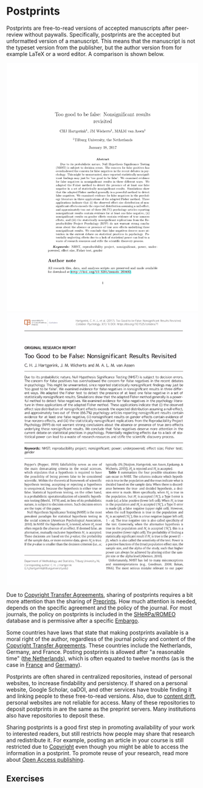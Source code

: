 # Postprints

Postprints are free-to-read versions of accepted manuscripts after peer-review without paywalls. Specifically, postprints are the accepted but unformatted version of a manuscript. This means that the manuscript is not the typeset version from the publisher, but the author version from for example LaTeX or a word editor. A comparison is shown below.

<!-- Add images of unformatted and formatted for an open access paper -->
![](../assets/figs/postprints-author.png)
![](../assets/figs/postprints-typeset.png)

Due to [Copyright Transfer Agreements](copyright-transfer-agreements.md), sharing of postprints requires a bit more attention than the sharing of [Preprints](preprints.md). How much attention is needed, depends on the specific agreement and the policy of the journal. For most journals, the policy on postprints is included in the [SHeRPa/ROMEO](http://www.sherpa.ac.uk/romeo/index.php) database and is permissive after a specific [Embargo](embargo.md).

Some countries have laws that state that making postprints available is a moral right of the author, regardless of the journal policy and content of the [Copyright Transfer Agreements](copyright-transfer-agreements.md). These countries include the Netherlands, Germany, and France. Posting postprints is allowed after "a reasonable time" ([the Netherlands](http://wetten.overheid.nl/jci1.3:c:BWBR0001886&hoofdstuk=Ia&artikel=25fa&z=2017-09-01&g=2017-09-01)), which is often equated to twelve months (as is the case in [France](http://web.archive.org/web/20171121112449/https://www.openaire.eu/france-final-text-of-the-law-for-oa-has-been-adopted) and [Germany](https://www.gesetze-im-internet.de/englisch_urhg/englisch_urhg.html#p0241)).

Postprints are often shared in centralized repositories, instead of personal websites, to increase findability and persistency. If shared on a personal website, Google Scholar, oaDOI, and other services have trouble finding it and linking people to these free-to-read versions. Also, due to [content drift](), personal websites are not reliable for access. Many of these repositories to deposit postprints in are the same as the preprint servers. Many institutions also have repositories to deposit these.

Sharing postprints is a good first step in promoting availability of your work to interested readers, but still restricts how people may share that research and redistribute it. For example, posting an article in your course is still restricted due to [Copyright](copyright.md) even though you might be able to access the information in a postprint. To promote reuse of your research, read more about [Open Access publishing](open-access.md).

## Exercises

